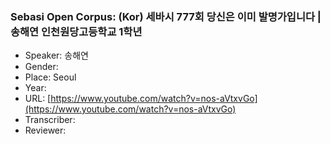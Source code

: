 ### Sebasi Open Corpus: (Kor) 세바시 777회 당신은 이미 발명가입니다 | 송해연 인천원당고등학교 1학년

- Speaker: 송해연
- Gender: 
- Place: Seoul
- Year: 
- URL: [https://www.youtube.com/watch?v=nos-aVtxvGo](https://www.youtube.com/watch?v=nos-aVtxvGo)
- Transcriber: 
- Reviewer: 



